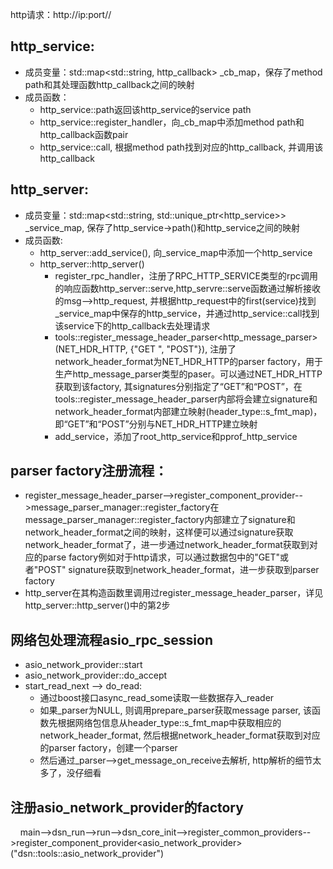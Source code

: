 http请求：http://ip:port/<service>/<method>

****http_service:****
---------------------

*   成员变量：std::map<std::string, http\_callback> \_cb\_map，保存了method path和其处理函数http\_callback之间的映射
*   成员函数：
    *   http\_service::path返回该http\_service的service path
    *   http\_service::register\_handler，向\_cb\_map中添加method path和http_callback函数pair
    *   http\_service::call, 根据method path找到对应的http\_callback, 并调用该http_callback

****http_server:****
--------------------

*   成员变量：std::map<std::string, std::unique\_ptr<http\_service>> \_service\_map, 保存了http\_service->path()和http\_service之间的映射
*   成员函数:
    *   http\_server::add\_service(), 向\_service\_map中添加一个http_service
    *   http\_server::http\_server()
        *   register\_rpc\_handler，注册了RPC\_HTTP\_SERVICE类型的rpc调用的响应函数http\_server::serve,http\_servre::serve函数通过解析接收的msg-->http\_request, 并根据http\_request中的first(service)找到\_service\_map中保存的http\_service，并通过http\_service::call找到该service下的http_callback去处理请求
        *   tools::register\_message\_header\_parser<http\_message\_parser>(NET\_HDR\_HTTP, {"GET ", "POST"}), 注册了network\_header\_format为NET\_HDR\_HTTP的parser factory，用于生产http\_message\_parser类型的paser。可以通过NET\_HDR\_HTTP获取到该factory, 其signatures分别指定了“GET”和“POST”，在tools::register\_message\_header\_parser内部将会建立signature和network\_header\_format内部建立映射(header\_type::s\_fmt\_map)，即“GET”和“POST”分别与NET\_HDR_HTTP建立映射
        *   add\_service，添加了root\_http\_service和pprof\_http_service

****parser factory注册流程：****
---------------------------

*   register\_message\_header\_parser-->register\_component\_provider-->message\_parser\_manager::register\_factory在message\_parser\_manager::register\_factory内部建立了signature和network\_header\_format之间的映射，这样便可以通过signature获取network\_header\_format了，进一步通过network\_header\_format获取到对应的parse factory例如对于http请求，可以通过数据包中的"GET"或者"POST" signature获取到network\_header_format，进一步获取到parser factory
*   http\_server在其构造函数里调用过register\_message\_header\_parser，详见http\_server::http\_server()中的第2步

****网络包处理流程asio\_rpc\_session****
---------------------------------

*   asio\_network\_provider::start
*   asio\_network\_provider::do_accept
*   start\_read\_next --> do_read:
    *   通过boost接口async\_read\_some读取一些数据存入_reader
    *   如果\_parser为NULL, 则调用prepare\_parser获取message parser, 该函数先根据网络包信息从header\_type::s\_fmt\_map中获取相应的network\_header\_format, 然后根据network\_header_format获取到对应的parser factory，创建一个parser
    *   然后通过\_parser-->get\_message\_on\_receive去解析, http解析的细节太多了，没仔细看

****注册asio\_network\_provider的factory****
-----------------------------------------

    main-->dsn\_run-->run-->dsn\_core\_init-->register\_common\_providers-->register\_component\_provider<asio\_network\_provider>("dsn::tools::asio\_network_provider")
